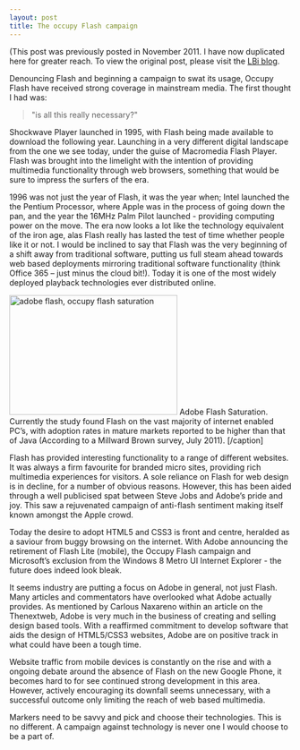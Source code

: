 ```yaml
---
layout: post
title: The occupy Flash campaign
---
```

(This post was previously posted in November 2011. I have now duplicated here for greater reach. To view the original post, please visit the [LBi blog](http://blog.bigmouthmedia.com/2011/11/22/occupy-flash-unnecessary/).

Denouncing Flash and beginning a campaign to swat its usage, Occupy Flash have received strong coverage in mainstream media. The first thought I had was: 

> "is all this really necessary?"


Shockwave Player launched in 1995, with Flash being made available to download the following year. Launching in a very different digital landscape from the one we see today, under the guise of Macromedia Flash Player. Flash was brought into the limelight with the intention of providing multimedia functionality through web browsers, something that would be sure to impress the surfers of the era.

1996 was not just the year of Flash, it was the year when; Intel launched the the Pentium Processor, where Apple was in the process of going down the pan, and the year the 16MHz Palm Pilot launched - providing computing power on the move. The era now looks a lot like the technology equivalent of the iron age, alas Flash really has lasted the test of time whether people like it or not. I would be inclined to say that Flash was the very beginning of a shift away from traditional software, putting us full steam ahead towards web based deployments mirroring traditional software functionality (think Office 365 – just minus the cloud bit!). Today it is one of the most widely deployed playback technologies ever distributed online.

<a href="http://calumshep.com/wp-content/uploads/2012/01/Adobe-Flash-Saturation-rates.jpg"><img class="size-medium wp-image-41" title="Adobe-Flash-Saturation-rates" alt="adobe flash, occupy flash saturation" src="http://calumshep.com/wp-content/uploads/2012/01/Adobe-Flash-Saturation-rates-300x214.jpg" width="300" height="214" /></a> Adobe Flash Saturation. Currently the study found Flash on the vast majority of internet enabled PC’s, with adoption rates in mature markets reported to be higher than that of Java (According to a Millward Brown survey, July 2011). [/caption]

Flash has provided interesting functionality to a range of different websites. It was always a firm favourite for branded micro sites, providing rich multimedia experiences for visitors. A sole reliance on Flash for web design is in decline, for a number of obvious reasons. However, this has been aided through a well publicised spat between Steve Jobs and Adobe’s pride and joy. This saw a rejuvenated campaign of anti-flash sentiment making itself known amongst the Apple crowd.

Today the desire to adopt HTML5 and CSS3 is front and centre, heralded as a saviour from buggy browsing on the internet. With Adobe announcing the retirement of Flash Lite (mobile), the Occupy Flash campaign and Microsoft’s exclusion from the Windows 8 Metro UI Internet Explorer - the future does indeed look bleak.

It seems industry are putting a focus on Adobe in general, not just Flash. Many articles and commentators have overlooked what Adobe actually provides. As mentioned by Carlous Naxareno within an article on the Thenextweb, Adobe is very much in the business of creating and selling design based tools. With a reaffirmed commitment to develop software that aids the design of HTML5/CSS3 websites, Adobe are on positive track in what could have been a tough time.

Website traffic from mobile devices is constantly on the rise and with a ongoing debate around the absence of Flash on the new Google Phone, it becomes hard to for see continued strong development in this area. However, actively encouraging its downfall seems unnecessary, with a successful outcome only limiting the reach of web based multimedia.

Markers need to be savvy and pick and choose their technologies. This is no different. A campaign against technology is never one I would choose to be a part of.
